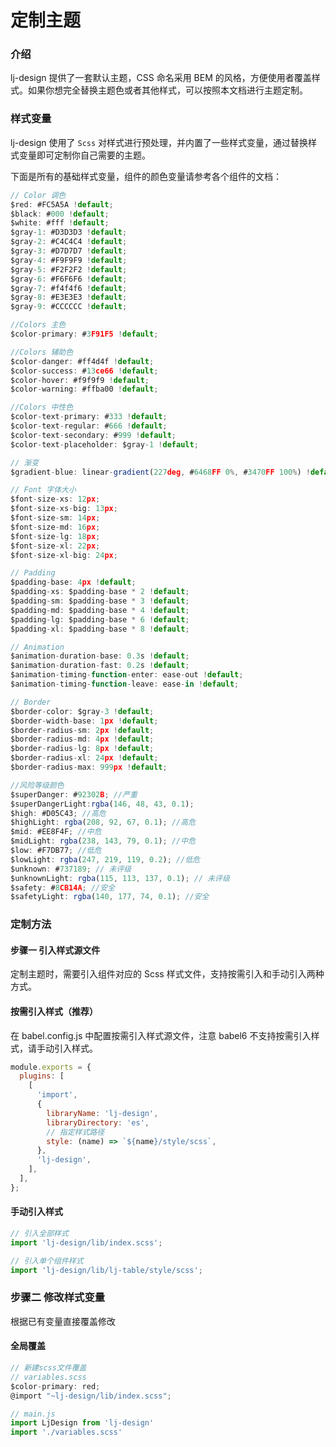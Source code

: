 # 定制主题

### 介绍

lj-design 提供了一套默认主题，CSS 命名采用 BEM 的风格，方便使用者覆盖样式。如果你想完全替换主题色或者其他样式，可以按照本文档进行主题定制。

### 样式变量

lj-design 使用了 `Scss` 对样式进行预处理，并内置了一些样式变量，通过替换样式变量即可定制你自己需要的主题。

下面是所有的基础样式变量，组件的颜色变量请参考各个组件的文档：

```js
// Color 调色
$red: #FC5A5A !default;
$black: #000 !default;
$white: #fff !default;
$gray-1: #D3D3D3 !default;
$gray-2: #C4C4C4 !default;
$gray-3: #D7D7D7 !default;
$gray-4: #F9F9F9 !default;
$gray-5: #F2F2F2 !default;
$gray-6: #F6F6F6 !default;
$gray-7: #f4f4f6 !default;
$gray-8: #E3E3E3 !default;
$gray-9: #CCCCCC !default;

//Colors 主色
$color-primary: #3F91F5 !default;

//Colors 辅助色
$color-danger: #ff4d4f !default;
$color-success: #13ce66 !default;
$color-hover: #f9f9f9 !default;
$color-warning: #ffba00 !default;

//Colors 中性色
$color-text-primary: #333 !default;
$color-text-regular: #666 !default;
$color-text-secondary: #999 !default;
$color-text-placeholder: $gray-1 !default;

// 渐变
$gradient-blue: linear-gradient(227deg, #6468FF 0%, #3470FF 100%) !default;

// Font 字体大小
$font-size-xs: 12px;
$font-size-xs-big: 13px;
$font-size-sm: 14px;
$font-size-md: 16px;
$font-size-lg: 18px;
$font-size-xl: 22px;
$font-size-xl-big: 24px;

// Padding
$padding-base: 4px !default;
$padding-xs: $padding-base * 2 !default;
$padding-sm: $padding-base * 3 !default;
$padding-md: $padding-base * 4 !default;
$padding-lg: $padding-base * 6 !default;
$padding-xl: $padding-base * 8 !default;

// Animation
$animation-duration-base: 0.3s !default;
$animation-duration-fast: 0.2s !default;
$animation-timing-function-enter: ease-out !default;
$animation-timing-function-leave: ease-in !default;

// Border
$border-color: $gray-3 !default;
$border-width-base: 1px !default;
$border-radius-sm: 2px !default;
$border-radius-md: 4px !default;
$border-radius-lg: 8px !default;
$border-radius-xl: 24px !default;
$border-radius-max: 999px !default;

//风险等级颜色
$superDanger: #92302B; //严重
$superDangerLight:rgba(146, 48, 43, 0.1);
$high: #D05C43; //高危
$highLight: rgba(208, 92, 67, 0.1); //高危
$mid: #EE8F4F; //中危
$midLight: rgba(238, 143, 79, 0.1); //中危
$low: #F7DB77; //低危
$lowLight: rgba(247, 219, 119, 0.2); //低危
$unknown: #737189; // 未评级
$unknownLight: rgba(115, 113, 137, 0.1); // 未评级
$safety: #8CB14A; //安全
$safetyLight: rgba(140, 177, 74, 0.1); //安全

```

### 定制方法

#### 步骤一 引入样式源文件

定制主题时，需要引入组件对应的 Scss 样式文件，支持按需引入和手动引入两种方式。

#### 按需引入样式（推荐）

在 babel.config.js 中配置按需引入样式源文件，注意 babel6 不支持按需引入样式，请手动引入样式。

```js
module.exports = {
  plugins: [
    [
      'import',
      {
        libraryName: 'lj-design',
        libraryDirectory: 'es',
        // 指定样式路径
        style: (name) => `${name}/style/scss`,
      },
      'lj-design',
    ],
  ],
};
```

#### 手动引入样式

```js
// 引入全部样式
import 'lj-design/lib/index.scss';

// 引入单个组件样式
import 'lj-design/lib/lj-table/style/scss';
```

### 步骤二 修改样式变量

根据已有变量直接覆盖修改

#### 全局覆盖

```js
// 新建scss文件覆盖
// variables.scss
$color-primary: red;
@import "~lj-design/lib/index.scss";
```

```js
// main.js
import LjDesign from 'lj-design'
import './variables.scss'
```